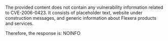 The provided content does not contain any vulnerability information related to CVE-2006-0423. It consists of placeholder text, website under construction messages, and generic information about Flexera products and services.

Therefore, the response is: NOINFO